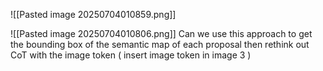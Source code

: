 
![[Pasted image 20250704010859.png]]

![[Pasted image 20250704010806.png]]
Can we use this approach to get the bounding box of the semantic map of each proposal then rethink out CoT with the image token ( insert image token in image 3 )
